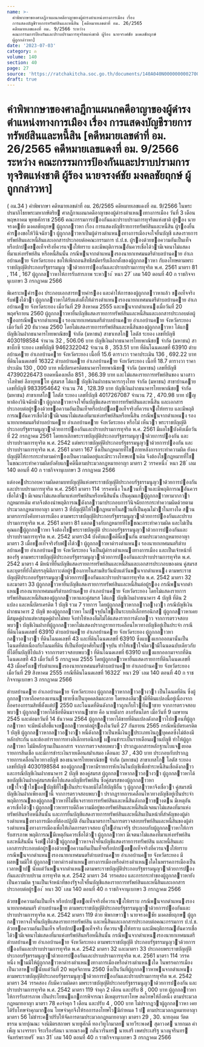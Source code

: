 ```yaml
---
name: >-
  คำพิพากษาของศาลฎีกาแผนกคดีอาญาของผู้ดำรงตำแหน่งทางการเมือง เรื่อง
  การแสดงบัญชีรายการทรัพย์สินและหนี้สิน [คดีหมายเลขดำที่ อม. 26/2565
  คดีหมายเลขแดงที่ อม. 9/2566 ระหว่าง
  คณะกรรมการป้องกันและปราบปรามการทุจริตแห่งชาติ ผู้ร้อง นายจรงค์ชัย มงคลชัยฤกษ์
  ผู้ถูกกล่าวหา]
date: '2023-07-03'
category: ก
volume: 140
section: 40
page: 27
source: 'https://ratchakitcha.soc.go.th/documents/140A040N0000000002700.pdf'
draft: true
---
```


# คำพิพากษาของศาลฎีกาแผนกคดีอาญาของผู้ดำรงตำแหน่งทางการเมือง เรื่อง การแสดงบัญชีรายการทรัพย์สินและหนี้สิน [คดีหมายเลขดำที่ อม. 26/2565 คดีหมายเลขแดงที่ อม. 9/2566 ระหว่าง คณะกรรมการป้องกันและปราบปรามการทุจริตแห่งชาติ ผู้ร้อง นายจรงค์ชัย มงคลชัยฤกษ์ ผู้ถูกกล่าวหา]

( อม.34 ) คําพิพากษา คดีหมายเลขดําที่ อม. 26/2565 คดีหมายเลขแดงที่ อม. 9/2566 ในพระปรมาภิไธยพระมหากษัตริย ศาลฎีกาแผนกคดีอาญาของผู้ดํารงตําแหนงทางการเมือง วันที่ 3 เดือน พฤษภาคม พุทธศักราช 2566 คณะกรรมการปองกันและปราบปรามการทุจริตแห่งชาติ ผู้รอง นายจรงคชัย มงคลชัยฤกษ ผู้ถูกกลาวหา เรื่อง การแสดงบัญชีรายการทรัพย์สินและหนี้สิน ผู้รองยื่นคํารองขอให้วินิจฉัยวา ผู้ถูกกลาวหาเป็นผู้ดํารงตําแหนงทางการเมืองจงใจยื่นบัญชี แสดงรายการทรัพย์สินและหนี้สินและเอกสารประกอบต่อคณะกรรมการ ป.ป.ช. ผู้รองด้วยขอความอันเป็นเท็จ หรือปกปดขอเท็จจริงที่ควรแจงให้ทราบ และมีพฤติการณอันควรเชื่อได้วามีเจตนาไม่แสดงที่มาแห่งทรัพย์สิน หรือหนี้สินนั้น กรณีพนจากตําแหนงรองนายกเทศมนตรีตําบลบ้านคาย อําเภอบ้านคาย จังหวัดระยอง ขอให้เพิกถอนสิทธิสมัครรับเลือกตั้งของผู้ถูกกลาวหา กับลงโทษตามพระราชบัญญัติประกอบรัฐธรรมนูญ วาด้วยการปองกันและปราบปรามการทุจริต พ.ศ. 2561 มาตรา 81 , 114 , 167 ผู้ถูกกลาวหาให้การรับสารภาพ ระหวาง ้ หนา 27 ่ เลม 140 ตอนที่ 40 ก ราชกิจจานุเบกษา 3 กรกฎาคม 2566

พิเคราะหคํารอง ประกอบเอกสารทายคํารอง และคําให้การของผู้ถูกกลาวหาแล้ว ขอเท็จจริง รับฟงได้วา ผู้ถูกกลาวหาได้รับแต่งตั้งให้ดํารงตําแหนงรองนายกเทศมนตรีตําบลบ้านคาย อําเภอบ้านคาย จังหวัดระยอง เมื่อวันที่ 29 สิงหาคม 2555 และพนจากตําแหนงเมื่อวันที่ 20 พฤศจิกายน 2560 ผู้ถูกกลาวหายื่นบัญชีแสดงรายการทรัพย์สินและหนี้สินและเอกสารประกอบต่อผู้รองกรณีพนจากตําแหนง รองนายกเทศมนตรีตําบลบ้านคาย อําเภอบ้านคาย จังหวัดระยอง เมื่อวันที่ 20 ธันวาคม 2560 โดยไม่แสดงรายการทรัพย์สินและหนี้สินของผู้ถูกกลาวหา ได้แก บัญชีเงินฝากธนาคารไทยพาณิชย จํากัด (มหาชน) สาขาเทสโก โลตัส ระยอง เลขที่บัญชี 4030198584 จํานวน 32 , 506.06 บาท บัญชีเงินฝากธนาคารไทยพาณิชย จํากัด (มหาชน) สาขาบิ๊กซี ระยอง เลขที่บัญชี 9462322042 จํานวน 8 , 353.51 บาท ที่ดินโฉนดเลขที่ 63910 ตําบลบ้านคาย อําเภอบ้านคาย จังหวัดระยอง เนื้อที่ 15.6 ตารางวา ราคาประเมิน 136 , 692.22 บาท ที่ดินโฉนดเลขที่ 16322 ตําบลบ้านคาย อําเภอบ้านคาย จังหวัดระยอง เนื้อที่ 18.7 ตารางวา ราคาประเมิน 130 , 000 บาท หนี้บัตรเครดิตธนาคารไทยพาณิชย จํากัด (มหาชน) เลขที่บัญชี 47390226473 ยอดหนี้คงเหลือ 851 , 366.39 บาท และไม่แสดงรายการทรัพย์สินของ นางสาววไลทิพย์ ลีลายุทธโท คู่สมรส ได้แก บัญชีเงินฝากธนาคารกรุงไทย จํากัด (มหาชน) สาขาบ้านคาย เลขที่บัญชี 9833954642 จํานวน 74 , 128.39 บาท บัญชีเงินฝากธนาคารไทยพาณิชย จํากัด (มหาชน) สาขาเทสโก โลตัส ระยอง เลขที่บัญชี 4017267087 จํานวน 72 , 470.98 บาท ปญหาต้องวินิจฉัยมีวา ผู้ถูกกลาวหาจงใจยื่นบัญชีแสดงรายการทรัพย์สินและหนี้สิน และเอกสารประกอบต่อผู้รองด้วยขอความอันเป็นเท็จหรือปกปดขอเท็จจริงที่ควรแจงให้ทราบ และมีพฤติการณอันควรเชื่อได้วามีเจตนาไม่แสดงที่มาแห่งทรัพย์สินหรือหนี้สิน กรณีพนจากตําแหนง รองนายกเทศมนตรีตําบลบ้านคาย อําเภอบ้านคาย จังหวัดระยอง หรือไม่ เห็นวา พระราชบัญญัติ ประกอบรัฐธรรมนูญวาด้วยการปองกันและปราบปรามการทุจริต พ.ศ. 2561 มีผลใชบังคับเมื่อวันที่ 22 กรกฎาคม 2561 โดยยกเลิกพระราชบัญญัติประกอบรัฐธรรมนูญวาด้วยการปองกัน และปราบปรามการทุจริต พ.ศ. 2542 แต่พระราชบัญญัติประกอบรัฐธรรมนูญวาด้วยการปองกัน และปราบปรามการทุจริต พ.ศ. 2561 มาตรา 167 ซึ่งเป็นกฎหมายที่ใชภายหลังการกระทําความผิด ยังคงบัญญัติให้การกระทําตามคํารองเป็นความผิดอยู่และมีระวางโทษเทาเดิม จึงต้องใชกฎหมายที่ใช ในขณะกระทําความผิดบังคับแกคดีนี้ตามประมวลกฎหมายอาญา มาตรา 2 วรรคหนึ่ง ้ หนา 28 ่ เลม 140 ตอนที่ 40 ก ราชกิจจานุเบกษา 3 กรกฎาคม 2566

แต่องคประกอบความผิดตามบทบัญญัติแห่งพระราชบัญญัติประกอบรัฐธรรมนูญวาด้วยการปองกัน และปราบปรามการทุจริต พ.ศ. 2561 มาตรา 114 วรรคหนึ่ง ในสวนที่วาและมีพฤติการณอันควรเชื่อได้วา มีเจตนาไม่แสดงที่มาแห่งทรัพย์สินหรือหนี้สินนั้น เป็นคุณแกผู้ถูกกลาวหามากกวากฎหมายเดิม ศาลจึงต้องนําพฤติการณดังกลาวมาประกอบการวินิจฉัยการกระทําความผิดด้วยตามประมวลกฎหมายอาญา มาตรา 3 ที่บัญญัติให้ใชกฎหมายในสวนที่เป็นคุณไม่วาในทางใด สวนมาตรการบังคับทางการเมือง ตามพระราชบัญญัติประกอบรัฐธรรมนูญวาด้วยการปองกันและปราบปรามการทุจริต พ.ศ. 2561 มาตรา 81 แตกตางกับกฎหมายที่ใชขณะกระทําความผิด และไม่เป็นคุณแกผู้ถูกกลาวหา จึงต้องใชพระราชบัญญัติ ประกอบรัฐธรรมนูญวาด้วยการปองกันและปราบปรามการทุจริต พ.ศ. 2542 มาตรา34 บังคับแกคดีนี้เชนกัน ตามประมวลกฎหมายอาญา มาตรา 3 เมื่อขอเท็จจริงรับฟงได้วา ผู้ถูกกลาวหาดํารงตําแหนง รองนายกเทศมนตรีตําบลบ้านคาย อําเภอบ้านคาย จังหวัดระยอง จึงเป็นผู้ดํารงตําแหนงทางการเมือง และเป็นเจ้าหน้าที่ของรัฐ ตามพระราชบัญญัติประกอบรัฐธรรมนูญวาด้วยการปองกันและปราบปรามการทุจริต พ.ศ. 2542 มาตรา 4 มีหน้าที่ยื่นบัญชีแสดงรายการทรัพย์สินและหนี้สินและเอกสารประกอบของตน คู่สมรส และบุตรที่ยังไม่บรรลุนิติภาวะต่อผู้รองภายในสามสิบวันนับแต่วันพนจากตําแหนง ตามพระราชบัญญัติประกอบรัฐธรรมนูญวาด้วยการปองกันและปราบปรามการทุจริต พ.ศ. 2542 มาตรา 32 และมาตรา 33 ผู้ถูกกลาวหายื่นบัญชีแสดงรายการทรัพย์สินและหนี้สินต่อผู้รอง กรณีพนจากตําแหนงรองนายกเทศมนตรีตําบลบ้านคาย อําเภอบ้านคาย จังหวัดระยอง โดยไม่แสดงรายการทรัพย์สินและหนี้สินของผู้ถูกกลาวหาและคู่สมรส ได้แก บัญชีเงินฝากธนาคาร 4 บัญชี ที่ดิน 2 แปลง และหนี้บัตรเครดิต 1 บัญชี รวม 7 รายการ โดยผู้ถูกกลาวหากลาวอางวา กรณีบัญชีเงินฝากธนาคาร 2 บัญชี ของผู้ถูกกลาวหา ในปจจุบันใชเป็นระบบอิเล็กทรอนิกส ผู้ถูกกลาวหาเคยมีสมุดคู่ฝากแต่หาสมุดคู่ฝากไม่พบ จึงทําให้หลงลืมไม่ได้แสดงรายการดังกลาว จากการตรวจสอบพบวา บัญชีเงินฝากที่ผู้ถูกกลาวหาไม่แสดงปรากฏรายการเคลื่อนไหวทางบัญชีอยู่เป็นประจํา กรณีที่ดินโฉนดเลขที่ 63910 ตําบลบ้านคาย อําเภอบ้านคาย จังหวัดระยอง ผู้ถูกกลาวหากลาวอางวา ที่ดินโฉนดเลขที่ 43 และที่ดินโฉนดเลขที่ 63910 ซึ่งแบงแยกออกมานั้นเป็นโฉนดที่ต่อเนื่องกับโฉนดที่ดิน ที่เป็นที่อยู่อาศัยในปจจุบัน ทําให้เขาใจผิดวามีโฉนดฉบับเดียวกับที่ได้ยื่นบัญชีไปแล้ว จากการตรวจสอบพบวา ที่ดินโฉนดเลขที่ 63910 แบงแยกออกมาจากที่ดินโฉนดเลขที่ 43 เมื่อวันที่ 5 กรกฎาคม 2555 โดยผู้ถูกกลาวหายื่นแสดงรายการที่ดินโฉนดเลขที่ 43 เมื่อครั้งเขารับตําแหนงรองนายกเทศมนตรีตําบลบ้านคาย อําเภอบ้านคาย จังหวัดระยอง เมื่อวันที่ 29 สิงหาคม 2555 กรณีที่ดินโฉนดเลขที่ 16322 ้ หนา 29 ่ เลม 140 ตอนที่ 40 ก ราชกิจจานุเบกษา 3 กรกฎาคม 2566

ตําบลบ้านคาย อําเภอบ้านคาย จังหวัดระยอง ผู้ถูกกลาวหากลาวอางวา เป็นโฉนดที่ดิน ซึ่งผู้ถูกกลาวหาถือครองแทนนาชายซึ่งเป็นบุคคลล้มละลาย โดยหลงลืมวามีที่ดินแปลงนี้อยู่เนื่องจาก ถือครองกรรมสิทธิ์ตั้งแต่ป 2550 และโฉนดที่ดินดังกลาวถูกเก็บไวที่นาชาย จากการตรวจสอบพบวา ผู้ถูกกลาวหาได้ซื้อที่ดินมาจากนาชาย คือ นายมังกร ลาภรัตนไตร เมื่อวันที่ 9 เมษายน 2545 และต่อมาวันที่ 14 ธันวาคม 2564 ผู้ถูกกลาวหาได้ขายที่ดินแปลงดังกลาวไปกอนที่ผู้ถูกกลาวหา จะมีหนังสือชี้แจงขอกลาวหาต่อผู้รองในวันที่ 27 กันยายน 2565 กรณีหนี้บัตรเครดิต 1 บัญชี ผู้ถูกกลาวหากลาวอางวา หนี้ดังกลาวเป็นหนี้เงินกูประเภทเงินกูบุคคลซึ่งไม่ต้องมีหลักประกัน และต้องทํารายการทางอิเล็กทรอนิกส ผอนชําระเป็นรายเดือนผานบัญชี ทําให้ผู้ถูกกลาวหา ไม่มีหลักฐานเป็นเอกสาร จากการตรวจสอบพบวา ปรากฏเอกสารหลักฐานใบแจงยอดรายการสินเชื่อ และมีการชําระเงินรายเดือนสม่ําเสมอ เดือนละ 37 , 430 บาท ประกอบกับปรากฏรายการเคลื่อนไหวทางบัญชี ของธนาคารไทยพาณิชย จํากัด (มหาชน) สาขาเทสโก โลตัส ระยอง เลขที่บัญชี 4030198584 ของผู้ถูกกลาวหามีรายการหักเงินในบัญชีเพื่อชําระหนี้สินเชื่อดังกลาว และกรณีบัญชีเงินฝากธนาคาร 2 บัญชี ของคู่สมรส ผู้ถูกกลาวหากลาวอางวา ผู้ถูกกลาวหาได้ขอบัญชีเงินฝากคู่สมรสเพื่อไปแสดงบัญชีทรัพย์สิน ซึ่งคู่สมรสของผู้ถูกกลาวหาเขาใจวาใชแคบัญชีที่ใชเป็นประจําเลยมิได้ให้บัญชีอื่น ๆ ผู้ถูกกลาวหาจึงเชื่อวา คู่สมรสมีบัญชีเงินฝากเพียงเทานี้ จากการตรวจสอบพบวา ปรากฏรายการเคลื่อนไหวทางบัญชีอยู่เป็นประจํา พฤติการณของผู้ถูกกลาวหาที่ไม่ชี้แจงรายการทรัพย์สินและหนี้สินดังกลาวขางตน มีเหตุอันควรเชื่อได้วา ผู้ถูกกลาวหาทราบดีถึงความมีอยู่ของทรัพย์สินและหนี้สินมีเจตนาไม่แสดงที่มาแห่งทรัพย์สินหรือหนี้สินนั้น และการยื่นบัญชีแสดงรายการทรัพย์สินและหนี้สินเป็นหน้าที่สําคัญของผู้ดํารงตําแหนงทางการเมืองที่ต้องปฏิบัติ อันเป็นมาตรการในการตรวจสอบทรัพย์สินและหนี้สินของผู้ดํารงตําแหนงทางการเมืองเพื่อให้เกิดการตรวจสอบ ผู้ใชอํานาจรัฐ ประกอบกับผู้ถูกกลาวหาให้การรับสารภาพ พฤติการณมีเหตุอันควรเชื่อได้วา ผู้ถูกกลาวหา มีเจตนาไม่แสดงที่มาแห่งทรัพย์สินและหนี้สินนั้น จึงฟงได้วาผู้ถูกกลาวหาจงใจยื่นบัญชีแสดงรายการทรัพย์สิน และหนี้สินและเอกสารประกอบต่อผู้รองด้วยขอความอันเป็นเท็จหรือปกปดขอเท็จจริงที่ควรแจงให้ทราบ กรณีพนจากตําแหนงรองนายกเทศมนตรีตําบลบ้านคาย อําเภอบ้านคาย จังหวัดระยอง มีผลหามมิให้ ผู้ถูกกลาวหาดํารงตําแหนงทางการเมืองหรือดํารงตําแหนงใดในพรรคการเมืองเป็นเวลาหาป นับแต่วันพนจากตําแหนงตามพระราชบัญญัติประกอบรัฐธรรมนูญวาด้วยการปองกันและปราบปราม การทุจริต พ.ศ. 2542 มาตรา 34 วรรคสอง และการกระทําของผู้ถูกกลาวหายังเป็นความผิด ฐานเป็นเจ้าหน้าที่ของรัฐจงใจยื่นบัญชีแสดงรายการทรัพย์สินและหนี้สินและเอกสารประกอบต่อผู้รอง ้ หนา 30 ่ เลม 140 ตอนที่ 40 ก ราชกิจจานุเบกษา 3 กรกฎาคม 2566

ด้วยขอความอันเป็นเท็จ หรือปกปดขอเท็จจริงที่ควรแจงให้ทราบ กรณีพนจากตําแหนงรองนายกเทศมนตรี ตําบลบ้านคาย ตามพระราชบัญญัติประกอบรัฐธรรมนูญวาด้วยการปองกันและปราบปรามการทุจริต พ.ศ. 2542 มาตรา 119 ด้วย พิพากษาวา นายจรงคชัย มงคลชัยฤกษ ผู้ถูกกลาวหาจงใจยื่นบัญชีแสดงรายการทรัพย์สิน และหนี้สินและเอกสารประกอบต่อคณะกรรมการ ป.ป.ช. ด้วยขอความอันเป็นเท็จ หรือปกปดขอเท็จจริง ที่ควรแจงให้ทราบ และมีพฤติการณอันควรเชื่อได้วามีเจตนาไม่แสดงที่มาแห่งทรัพย์สินหรือหนี้สินนั้น กรณีพนจากตําแหนงรองนายกเทศมนตรีตําบลบ้านคาย อําเภอบ้านคาย จังหวัดระยอง ตามพระราชบัญญัติ ประกอบรัฐธรรมนูญวาด้วยการปองกันและปราบปรามการทุจริต พ.ศ. 2542 มาตรา 32 และมาตรา 33 ประกอบพระราชบัญญัติประกอบรัฐธรรมนูญวาด้วยการปองกันและปราบปรามการทุจริต พ.ศ. 2561 มาตรา 114 วรรคหนึ่ง หามมิให้ผู้ถูกกลาวหาดํารงตําแหนงทางการเมืองหรือดํารงตําแหนงใด ในพรรคการเมืองเป็นเวลาหาปนับแต่วันที่ 20 พฤศจิกายน 2560 ซึ่งเป็นวันที่ผู้ถูกกลาวหาพนจากตําแหนง ตามพระราชบัญญัติประกอบรัฐธรรมนูญวาด้วยการปองกันและปราบปรามการทุจริต พ.ศ. 2542 มาตรา 34 วรรคสอง กับมีความผิดตา มพระราชบัญญัติประกอบรัฐธรรมนูญวาด้วยการปองกัน และปราบปรามการทุจริต พ.ศ. 2542 มาตรา 119 จําคุก 2 เดือน และปรับ 8 , 000 บาท ผู้ถูกกลาวหาให้การรับสารภาพ เป็นประโยชนแกการพิจารณา มีเหตุบรรเทาโทษ ลดโทษให้กึ่งหนึ่ง ตามประมวลกฎหมายอาญา มาตรา 78 คงจําคุก 1 เดือน และปรับ 4 , 000 บาท ไม่ปรากฏวาผู้ถูกกลาวหา เคยได้รับโทษจําคุกมากอน โทษจําคุกจึงให้รอการลงโทษไวมีกําหนด 1 ป ตามประมวลกฎหมายอาญา มาตรา 56 ไม่ชําระคาปรับให้จัดการตามประมวลกฎหมายอาญา มาตรา 29 , 30. นายอุดม วัตตธรรม นายปุณณะ จงนิมิตรสถาพร นายชูศักดิ์ ทองวิทูโกมาลย นายวีระพงศ สุดาวงศ นายกมล คําเพ็ญ นางจรรยา จีระเรืองรัตนา นายณรงค กลั่นวารินทร นายเสรี เพศประเสริฐ นางนุจรินทร จันทร์พรายศรี ้ หนา 31 ่ เลม 140 ตอนที่ 40 ก ราชกิจจานุเบกษา 3 กรกฎาคม 2566
